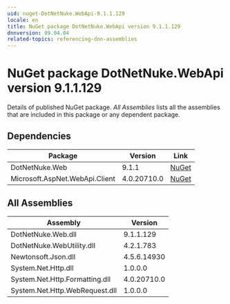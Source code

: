 ```yaml
---
uid: nuget-DotNetNuke.WebApi-9.1.1.129
locale: en
title: NuGet package DotNetNuke.WebApi version 9.1.1.129
dnnversion: 09.04.04
related-topics: referencing-dnn-assemblies
---
```


# NuGet package DotNetNuke.WebApi version 9.1.1.129
Details of published NuGet package.
*All Assemblies* lists all the assemblies that are included in this package or any dependent package.

## Dependencies

|Package|Version|Link|
|---|---|---|
|DotNetNuke.Web|9.1.1|[NuGet](https://www.nuget.org/packages/DotNetNuke.Web/9.1.1)|
|Microsoft.AspNet.WebApi.Client|4.0.20710.0|[NuGet](https://www.nuget.org/packages/Microsoft.AspNet.WebApi.Client/4.0.20710.0)|

## All Assemblies

|Assembly|Version|
|---|---|
|DotNetNuke.Web.dll|9.1.1.129|
|DotNetNuke.WebUtility.dll|4.2.1.783|
|Newtonsoft.Json.dll|4.5.6.14930|
|System.Net.Http.dll|1.0.0.0|
|System.Net.Http.Formatting.dll|4.0.20710.0|
|System.Net.Http.WebRequest.dll|1.0.0.0|

